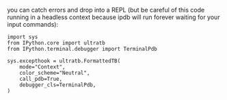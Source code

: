 you can catch errors and drop into a REPL (but be careful of this code running in a headless context because ipdb will run forever waiting for your input commands):

    import sys
    from IPython.core import ultratb
    from IPython.terminal.debugger import TerminalPdb

    sys.excepthook = ultratb.FormattedTB(
        mode="Context",
        color_scheme="Neutral",
        call_pdb=True,
        debugger_cls=TerminalPdb,
    )
